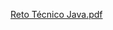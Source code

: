 [Reto Técnico Java.pdf](https://github.com/floreschris/reto-jr-entelgy/files/15409113/Reto.Tecnico.Java.pdf)
